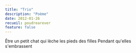 ```yaml
---
title: "Trio"
description: "Poème"
date: 2012-01-26
recueil: poudrearever
feature: false
---
```


Être un petit chat qui lèche les pieds des filles
Pendant qu'elles s'embrassent
